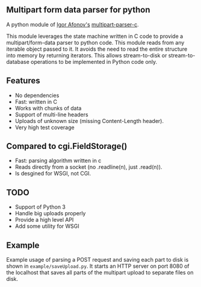 ## Multipart form data parser for python

A python module of [Igor Afonov's](http://iafonov.github.com) [multipart-parser-c](https://github.com/iafonov/multipart-parser-c).

This module leverages the state machine written in C code to provide a
multipart/form-data parser to python code.
This module reads from any iterable object passed to it. It avoids the
need to read the entire structure into memory by returning iterators.
This allows stream-to-disk or stream-to-database operations to be
implemented in Python code only.

## Features

* No dependencies
* Fast: written in C
* Works with chunks of data
* Support of multi-line headers
* Uploads of unknown size (missing Content-Length header).
* Very high test coverage

## Compared to cgi.FieldStorage()

* Fast: parsing algorithm written in c
* Reads directly from a socket (no .readline(n), just .read(n)).
* Is desgined for WSGI, not CGI.

## TODO
* Support of Python 3
* Handle big uploads properly
* Provide a high level API
* Add some utility for WSGI

## Example

Example usage of parsing a POST request and saving each part to disk is
shown in `example/saveUpload.py`. It starts an HTTP server on port 8080
of the localhost that saves all parts of the multipart upload to separate
files on disk.



